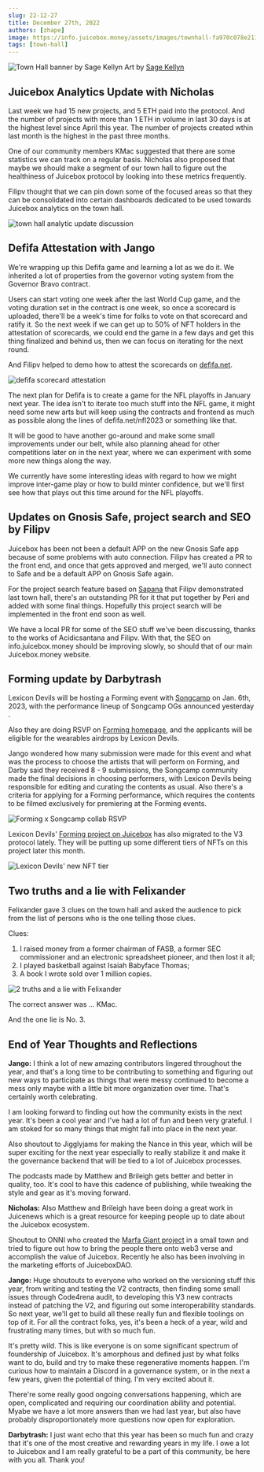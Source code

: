 ```yaml
---
slug: 22-12-27
title: December 27th, 2022
authors: [zhape]
image: https://info.juicebox.money/assets/images/townhall-fa970c078e21123c4e80993400e638db.webp
tags: [town-hall]
---
```


![Town Hall banner by Sage Kellyn](/img/townhall.webp) 
Art by [Sage Kellyn](https://twitter.com/SageKellyn)

## Juicebox Analytics Update with Nicholas

Last week we had 15 new projects, and 5 ETH paid into the protocol. And the number of projects with more than 1 ETH in volume in last 30 days is at the highest level since April this year. The number of projects created wthin last month is the highest in the past three months.

One of our community members KMac suggested that there are some statistics we can track on a regular basis. Nicholas also proposed that maybe we should make a segment of our town hall to figure out the healthiness of Juicebox protocol by looking into these metrics frequently.

Filipv thought that we can pin down some of the focused areas so that they can be consolidated into certain dashboards dedicated to be used towards Juicebox analytics on the town hall.

![town hall analytic update discussion](analytics_suggestion.webp)

## Defifa Attestation with Jango

We're wrapping up this Defifa game and learning a lot as we do it. We inherited a lot of properties from the governor voting system from the Governor Bravo contract.

Users can start voting one week after the last World Cup game, and the voting duration set in the contract is one week, so once a scorecard is uploaded, there'll be a week's time for folks to vote on that scorecard and ratify it. So the next week if we can get up to 50% of NFT holders in the attestation of scorecards, we could end the game in a few days and get this thing finalized and behind us, then we can focus on iterating for the next round.

And Filipv helped to demo how to attest the scorecards on [defifa.net](https://defifa.net).

![defifa scorecard attestation](defifa_attestation.webp)

The next plan for Defifa is to create a game for the NFL playoffs in January next year. The idea isn't to iterate too much stuff into the NFL game, it might need some new arts but will keep using the contracts and frontend as much as possible along the lines of defifa.net/nfl2023 or something like that.

It will be good to have another go-around and make some small improvements under our belt, while also planning ahead for other competitions later on in the next year, where we can experiment with some more new things along the way.

We currently have some interesting ideas with regard to how we might improve inter-game play or how to build minter confidence, but we'll first see how that plays out this time around for the NFL playoffs.

## Updates on Gnosis Safe, project search and SEO by Filipv

Juicebox has been not been a default APP on the new Gnosis Safe app because of some problems with auto connection. Filipv has created a PR to the front end, and once that gets approved and merged, we'll auto connect to Safe and be a default APP on Gnosis Safe again.

For the project search feature based on [Sapana](https://sapana.io) that Filipv demonstrated last town hall, there's an outstanding PR for it that put together by Peri and added with some final things. Hopefully this project search will be implemented in the front end soon as well.

We have a local PR for some of the SEO stuff we've been discussing, thanks to the works of Acidicsantana and Filipv. With that, the SEO on info.juicebox.money should be improving slowly, so should that of our main Juicebox.money website.

## Forming update by Darbytrash

Lexicon Devils will be hosting a Forming event with [Songcamp](https://twitter.com/songcamp_) on Jan. 6th, 2023, with the performance lineup of Songcamp OGs announced yesterday .

Also they are doing RSVP on [Forming homepage](https://forming.lexicondevils.xyz/), and the applicants will be eligible for the wearables airdrops by Lexicon Devils.

Jango wondered how many submission were made for this event and what was the process to choose the artists that will perform on Forming, and Darby said they received 8 - 9 submissions,  the Songcamp community made the final decisions in choosing performers, with Lexicon Devils being responsible for editing and curating the contents as usual.  Also there's a criteria for applying for a Forming performance, which requires the contents to be filmed exclusively for premiering at the Forming events.

![Forming x Songcamp collab RSVP](forming_songcamp.webp)

Lexicon Devils' [Forming project on Juicebox](https://juicebox.money/@forming) has also migrated to the V3 protocol lately. They will be putting up some different tiers of NFTs on this project later this month.

![Lexicon Devils' new NFT tier](Lexicon_NFT.webp)

## Two truths and a lie with Felixander

Felixander gave 3 clues on the town hall and asked the audience to pick from the list of persons who is the one telling those clues.

Clues:

1. I raised money from a former chairman of FASB, a former SEC commissioner and an electronic spreadsheet pioneer, and then lost it all;
2. I played basketball against Isaiah Babyface Thomas;
3. A book I wrote sold over 1 million copies.

![2 truths and a lie with Felixander](felixander_contest.webp)

The correct answer was ... KMac.

And the one lie is No. 3.

## End of Year Thoughts and Reflections

**Jango:**
I think a lot of new amazing contributors lingered throughout the year, and that's a long time to be contributing to something and figuring out new ways to participate as things that were messy continued to become a mess only maybe with a little bit more organization over time. That's certainly worth celebrating. 

I am looking forward to finding out how the community exists in the  next year. It's been a cool year and I've had a lot of fun and been very grateful. I am stoked for so many things that might fall into place in the next year.

Also shoutout to Jigglyjams for making the Nance in this year, which will be super exciting for the next year especially to really stabilize it and make it the governance backend that will be tied to a lot of Juicebox processes. 

The podcasts made by Matthew and Brileigh gets better and better in quality, too. It's cool to have this cadence of publishing, while tweaking the style and gear as it's moving forward. 

**Nicholas:**
Also Matthew and Brileigh have been doing a great work in Juicenews which is a great resource for keeping people up to date about the Juicebox ecosystem.

Shoutout to ONNI who created the [Marfa Giant project](https://juicebox.money/@marfagiant) in a small town and tried to figure out how to bring the people there onto web3 verse and accomplish the value of Juicebox. Recently he also has been involving in the marketing efforts of JuiceboxDAO.

**Jango:**
Huge shoutouts to everyone who worked on the versioning stuff this year, from writing and testing the V2 contracts, then finding some small issues through Code4rena audit, to developing this V3 new contracts instead of patching the V2, and figuring out some interoperability standards. So next year, we'll get to build all these really fun and flexible toolings on top of it. For all the contract folks, yes, it's been a heck of a year, wild and frustrating many times, but with so much fun.

It's pretty wild. This is like everyone is on some significant spectrum of foundership of Juicebox. It's amorphous and defined just by what folks want to do, build and try to make these regenerative moments happen. I'm curious how to maintain a Discord in a governance system, or in the next a few years, given the potential of thing. I'm very excited about it.

There're some really good ongoing conversations happening, which are open, complicated and requiring our coordination ability and potential. Myabe we have a lot more answers than we had last year, but also have probably disproportionately more questions now open for exploration.

**Darbytrash:**
I just want echo that this year has been so much fun and crazy that it's one of the most creative and rewarding years in my life. I owe a lot to Juicebox and I am really grateful to be a part of this community, be here with you all. Thank you!









